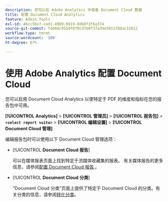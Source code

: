 ```yaml
---
description: 您可以在 Adobe Analytics 中查看 Document Cloud 数据
title: 配置 Document Cloud Analytics
feature: Admin Tools
exl-id: 4bcc5be7-cad1-4969-9d19-0db8f3f6a374
source-git-commit: fdd66c9558f070cd760f37a39e5911f0dac22612
workflow-type: tm+mt
source-wordcount: '109'
ht-degree: 87%

---
```


# 使用 Adobe Analytics 配置 Document Cloud

您可以启用 Document Cloud Analytics 以使特定于 PDF 的维度和指标在您的报告包中可用。

**[!UICONTROL Analytics]** > **[!UICONTROL 管理员]** > **[!UICONTROL 报告包]** > **`<select report suite>`** > **[!UICONTROL 编辑设置]** > **[!UICONTROL Document Cloud 管理]**

编辑报告包时可以使用以下 Document Cloud 管理选项：

* [!UICONTROL **Document Cloud 报告**]

  可以在媒体报表页面上找到特定于流媒体收藏集的报表。 有关媒体报告的更多信息，请参阅[配置 Document Cloud 报告 ](/help/admin/admin/c-manage-report-suites/c-edit-report-suites/document-cloud-config.md)。

* [!UICONTROL **Document Cloud 分类**]

  “Document Cloud 分类”页面上提供了特定于 Document Cloud 的分类。有关分类的信息，请参阅[转化分类](/help/admin/admin/c-manage-report-suites/c-edit-report-suites/conversion-var-admin/conversion-classifications.md)。
